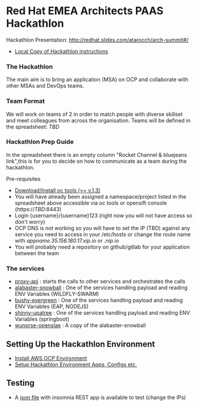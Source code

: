 # Red Hat EMEA Architects PAAS Hackathlon

Hackathlon Presentation: http://redhat.slides.com/atarocch/arch-summit#/
* [Local Copy of Hackathlon instructions](docs/arch-summit.pdf)

### The Hackathlon
The main aim is to bring an application (MSA) on OCP and collaborate with other MSAs and DevOps teams.

### Team Format
We will work on teams of 2 in order to match people with diverse skillset and meet colleagues from across the organisation. Teams will be defined in the spreadsheet: *TBD*
### Hackathlon Prep Guide

In the spreadsheet there is an empty column "Rocket Channel & bluejeans link",this is for you to decide on how to communicate as a team during the hackathlon.

Pre-requisites
* [Download/Install oc tools (>= v.1.3)](https://github.com/openshift/origin/releases/tag/v1.3.2)
* You will have already been assigned a namespace/project listed in the spreadsheet above accessible via oc tools or opensift console (https://*TBD*:8443)
* Login {username}/{username}123 (right now you will not have access so don't worry)
* OCP DNS is not working so you will have to set the IP (TBD) against any service you need to access in your /etc/hosts or change the route name with *appname.35.156.180.17.xip.io* or *.nip.io*
* You will probably need a repository on github/gitlab for your application between the team

### The services
* [proxy-api](proxy-api) : starts the calls to other services and orchestrates the calls
* [alabaster-snowball](alabaster-snowball) : One of the services handling payload and reading ENV Variables (WILDFLY-SWARM)
* [bushy-evergreen](bushy-evergreen) : One of the services handling payload and reading ENV Variables (EAP, NODEJS)
* [shinny-upatree](shinny-upatree) : One of the services handling payload and reading ENV Variables (springboot)
* [wunorse-openslae](wunorse-openslae) : A copy of the alabaster-snowball

## Setting Up the Hackathlon Environment

* [Install AWS OCP Environment](docs/aws_ocp_installation.adoc)
* [Setup Hackathlon Environment Apps, Configs etc.](docs/Steps-For-Hackathlon-Apps-Setup.adoc)

## Testing

* A [json file](docs/insomnia-hackathlon-api.json) with insomnia REST app is available to test (change the IPs)

